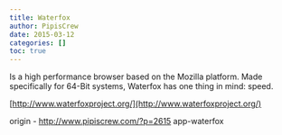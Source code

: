 ```yaml
---
title: Waterfox
author: PipisCrew
date: 2015-03-12
categories: []
toc: true
---
```


Is a high performance browser based on the Mozilla platform. Made specifically for 64-Bit systems, Waterfox has one thing in mind: speed.

[http://www.waterfoxproject.org/](http://www.waterfoxproject.org/)

origin - http://www.pipiscrew.com/?p=2615 app-waterfox